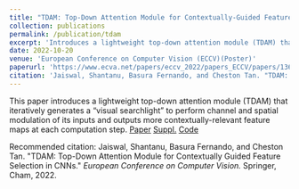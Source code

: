 ```yaml
---
title: "TDAM: Top-Down Attention Module for Contextually-Guided Feature Selection in CNNs"
collection: publications
permalink: /publication/tdam
excerpt: 'Introduces a lightweight top-down attention module (TDAM) that iteratively generates a “visual searchlight” to perform channel and spatial modulation of its inputs and outputs more contextually-relevant feature maps at each computation step.'
date: 2022-10-20
venue: 'European Conference on Computer Vision (ECCV)(Poster)'
paperurl: 'https://www.ecva.net/papers/eccv_2022/papers_ECCV/papers/136850255.pdf'
citation: 'Jaiswal, Shantanu, Basura Fernando, and Cheston Tan. "TDAM: Top-Down Attention Module for Contextually Guided Feature Selection in CNNs." <i>European Conference on Computer Vision.</i> Springer, Cham, 2022.'
---
```

This paper introduces a lightweight top-down attention module (TDAM) that iteratively generates a “visual searchlight” to perform channel and spatial modulation of its inputs and outputs more contextually-relevant feature maps at each computation step.
[Paper](https://www.ecva.net/papers/eccv_2022/papers_ECCV/papers/136850255.pdf) [Suppl.](https://www.ecva.net/papers/eccv_2022/papers_ECCV/papers/136850255-supp.pdf) [Code](https://github.com/shantanuj/TDAM_Top_down_attention_module)

Recommended citation: Jaiswal, Shantanu, Basura Fernando, and Cheston Tan. "TDAM: Top-Down Attention Module for Contextually Guided Feature Selection in CNNs." <i>European Conference on Computer Vision.</i> Springer, Cham, 2022.